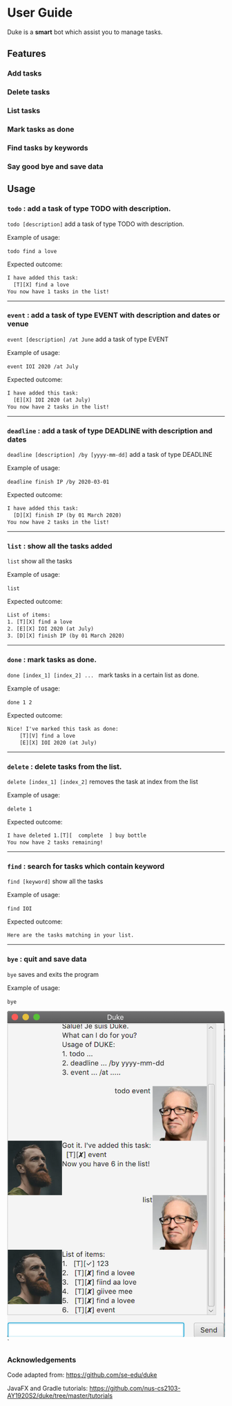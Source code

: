 # User Guide

Duke is a **smart** bot which assist you to manage tasks. 

## Features 

### Add tasks

### Delete tasks

### List tasks

### Mark tasks as done 

### Find tasks by keywords

### Say good bye and save data

## Usage

### `todo` : add a task of type TODO with description. 

`todo [description]` add a task of type TODO with description. 

Example of usage:

`todo find a love`

Expected outcome:
````
I have added this task:
  [T][X] find a love
You now have 1 tasks in the list!
````
___

### `event` : add a task of type EVENT with description and dates or venue

`event [description] /at June` add a task of type EVENT

Example of usage:

`event IOI 2020 /at July`

Expected outcome:
````
I have added this task:
  [E][X] IOI 2020 (at July)
You now have 2 tasks in the list!
````

___

### `deadline` : add a task of type DEADLINE with description and dates

`deadline [description] /by [yyyy-mm-dd]` add a task of type DEADLINE

Example of usage:

`deadline finish IP /by 2020-03-01`

Expected outcome:
````
I have added this task:
  [D][X] finish IP (by 01 March 2020)
You now have 2 tasks in the list!
````

___

### `list` : show all the tasks added 

`list` show all the tasks

Example of usage:

`list`

Expected outcome:
````
List of items:
1. [T][X] find a love
2. [E][X] IOI 2020 (at July)
3. [D][X] finish IP (by 01 March 2020)
````

___

### `done` : mark tasks as done. 

`done [index_1] [index_2] ... ` mark tasks in a certain list as done.

Example of usage:

`done 1 2`

Expected outcome:
````
Nice! I've marked this task as done:
	[T][V] find a love
	[E][X] IOI 2020 (at July)
````
___

### `delete` : delete tasks from the list.
`delete [index_1] [index_2]` removes the task at index from the list

Example of usage:

`delete 1`

Expected outcome:
````
I have deleted 1.[T][  complete  ] buy bottle
You now have 2 tasks remaining!
````

___

### `find` : search for tasks which contain keyword

`find [keyword]` show all the tasks

Example of usage:

`find IOI`

Expected outcome:
````
Here are the tasks matching in your list. 
````

___

### `bye` : quit and save data

`bye` saves and exits the program

Example of usage:

`bye`

<img src = "UI.png">`

### Acknowledgements
Code adapted from: https://github.com/se-edu/duke

JavaFX and Gradle tutorials: https://github.com/nus-cs2103-AY1920S2/duke/tree/master/tutorials



